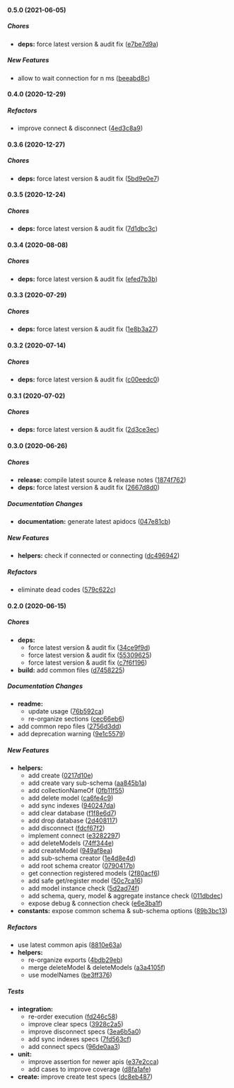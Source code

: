 #### 0.5.0 (2021-06-05)

##### Chores

* **deps:**  force latest version & audit fix ([e7be7d9a](https://github.com/lykmapipo/mongoose-connection/commit/e7be7d9ab07d30c70ad3d4d0fd6bf2078d8ad794))

##### New Features

*  allow to wait connection for n ms ([beeabd8c](https://github.com/lykmapipo/mongoose-connection/commit/beeabd8cc6e892cf850d24a1df06e885051c9a8c))

#### 0.4.0 (2020-12-29)

##### Refactors

*  improve connect & disconnect ([4ed3c8a9](https://github.com/lykmapipo/mongoose-connection/commit/4ed3c8a91e748861c3e5009f8ee5765bf30a3ad5))

#### 0.3.6 (2020-12-27)

##### Chores

* **deps:**  force latest version & audit fix ([5bd9e0e7](https://github.com/lykmapipo/mongoose-connection/commit/5bd9e0e7a9011e0f38ee2c5d16b1876add086c0a))

#### 0.3.5 (2020-12-24)

##### Chores

* **deps:**  force latest version & audit fix ([7d1dbc3c](https://github.com/lykmapipo/mongoose-connection/commit/7d1dbc3c77a0f25d776298dd1171d8762ac9d5c9))

#### 0.3.4 (2020-08-08)

##### Chores

* **deps:**  force latest version & audit fix ([efed7b3b](https://github.com/lykmapipo/mongoose-connection/commit/efed7b3bc4938739b722fc4981cf88eaef8880c7))

#### 0.3.3 (2020-07-29)

##### Chores

* **deps:**  force latest version & audit fix ([1e8b3a27](https://github.com/lykmapipo/mongoose-connection/commit/1e8b3a27d7c87e20100eff3f24384b29dfe0c280))

#### 0.3.2 (2020-07-14)

##### Chores

* **deps:**  force latest version & audit fix ([c00eedc0](https://github.com/lykmapipo/mongoose-connection/commit/c00eedc01d618ebac89df7fd8703e5880e486156))

#### 0.3.1 (2020-07-02)

##### Chores

* **deps:**  force latest version & audit fix ([2d3ce3ec](https://github.com/lykmapipo/mongoose-connection/commit/2d3ce3ec5b8e77709f934cdde8aca5dc778abc36))

#### 0.3.0 (2020-06-26)

##### Chores

* **release:**  compile latest source & release notes ([1874f762](https://github.com/lykmapipo/mongoose-connection/commit/1874f76264453af42a5dbfa8b9933e6a78516e32))
* **deps:**  force latest version & audit fix ([2667d8d0](https://github.com/lykmapipo/mongoose-connection/commit/2667d8d0e54e0262bde3c4004dbeb7bee191643f))

##### Documentation Changes

* **documentation:**  generate latest apidocs ([047e81cb](https://github.com/lykmapipo/mongoose-connection/commit/047e81cbab852f62351687e71c44766524361a58))

##### New Features

* **helpers:**  check if connected or connecting ([dc496942](https://github.com/lykmapipo/mongoose-connection/commit/dc4969429e62d57c84da6511c6bfb17f057fb5ac))

##### Refactors

*  eliminate dead codes ([579c622c](https://github.com/lykmapipo/mongoose-connection/commit/579c622c0fa97ca97e8d39a50218314294e109cc))

#### 0.2.0 (2020-06-15)

##### Chores

* **deps:**
  *  force latest version & audit fix ([34ce9f9d](https://github.com/lykmapipo/mongoose-connection/commit/34ce9f9df67d639cf1aec8b03280f84621efd0d3))
  *  force latest version & audit fix ([55309625](https://github.com/lykmapipo/mongoose-connection/commit/55309625e73437ef50886894758bd4a5ec9b949f))
  *  force latest version & audit fix ([c7f6f196](https://github.com/lykmapipo/mongoose-connection/commit/c7f6f196141093016269d04f0d6c23e51822ca7f))
* **build:**  add common files ([d7458225](https://github.com/lykmapipo/mongoose-connection/commit/d7458225d3a61c85ff6f5a8b1fb4653550d61b52))

##### Documentation Changes

* **readme:**
  *  update usage ([76b592ca](https://github.com/lykmapipo/mongoose-connection/commit/76b592caea592ee3cd775a40e09f809b5b1d0c18))
  *  re-organize sections ([cec66eb6](https://github.com/lykmapipo/mongoose-connection/commit/cec66eb6ac1c3d8fd03dabae0ccaf73b0d08f95d))
*  add common repo files ([2756d3dd](https://github.com/lykmapipo/mongoose-connection/commit/2756d3dd657310efe104d80c2bb214546618df3e))
*  add deprecation warning ([9e1c5579](https://github.com/lykmapipo/mongoose-connection/commit/9e1c55795e14aff14448f0f63d5dbfddc0795d8a))

##### New Features

* **helpers:**
  *  add create ([0217d10e](https://github.com/lykmapipo/mongoose-connection/commit/0217d10ef3a77f9d94e471075d91aedb6980d841))
  *  add create vary sub-schema ([aa845b1a](https://github.com/lykmapipo/mongoose-connection/commit/aa845b1aa88015b1ecb5921b1e25428c29579abb))
  *  add collectionNameOf ([0fb11f55](https://github.com/lykmapipo/mongoose-connection/commit/0fb11f55cf7275ce34930bfe2d373144824c4672))
  *  add delete model ([ca6fe4c9](https://github.com/lykmapipo/mongoose-connection/commit/ca6fe4c9686f0e5a66fe0823f87a1190035e7173))
  *  add sync indexes ([940247da](https://github.com/lykmapipo/mongoose-connection/commit/940247daabaa9c5cc98a480f761a05a360815a17))
  *  add clear database ([f1f8e6d7](https://github.com/lykmapipo/mongoose-connection/commit/f1f8e6d7cb0a2de02c1f1bdf6b4d11f1e5b7d8f0))
  *  add drop database ([2d408117](https://github.com/lykmapipo/mongoose-connection/commit/2d4081176342b9bb61d58429d427c19d76d771c7))
  *  add disconnect ([fdcf67f2](https://github.com/lykmapipo/mongoose-connection/commit/fdcf67f2cfe04df1bf0ff691bf76f284d800abec))
  *  implement connect ([e3282297](https://github.com/lykmapipo/mongoose-connection/commit/e3282297c5de91fbf0c32afa0a0f72c4dbb7a69b))
  *  add deleteModels ([74ff344e](https://github.com/lykmapipo/mongoose-connection/commit/74ff344e6ada56871bf995e1723232d42521d66f))
  *  add createModel ([949af8ea](https://github.com/lykmapipo/mongoose-connection/commit/949af8ea4e9fd85e2aca77b7b94f936abbd1b027))
  *  add sub-schema creator ([1e4d8e4d](https://github.com/lykmapipo/mongoose-connection/commit/1e4d8e4de2807cf5c53bbe08bb30f9a43a0b8207))
  *  add root schema creator ([0790417b](https://github.com/lykmapipo/mongoose-connection/commit/0790417bcdd7dac9791776c2e278f89d4ab40096))
  *  get connection registered models ([2f80acf6](https://github.com/lykmapipo/mongoose-connection/commit/2f80acf6385d0c905fd1a9a93ab59012e7579f9d))
  *  add safe get/register model ([50c7ca16](https://github.com/lykmapipo/mongoose-connection/commit/50c7ca166f6129777c35c42b1226d0f6fbfd1284))
  *  add model instance check ([5d2ad74f](https://github.com/lykmapipo/mongoose-connection/commit/5d2ad74f944c7465b616defaedac419cd52b1631))
  *  add schema, query, model & aggregate instance check ([011dbdec](https://github.com/lykmapipo/mongoose-connection/commit/011dbdec534e8fb2cb6dce02ffd434da008a3efc))
  *  expose debug & connection check ([e6e3ba1f](https://github.com/lykmapipo/mongoose-connection/commit/e6e3ba1ff1bad26c6fb6c3bd1864b4f8e204b78e))
* **constants:**  expose common schema & sub-schema options ([89b3bc13](https://github.com/lykmapipo/mongoose-connection/commit/89b3bc130cd6ade3e1b3085133251576e601e4e4))

##### Refactors

*  use latest common apis ([8810e63a](https://github.com/lykmapipo/mongoose-connection/commit/8810e63a5d67717d4f78ad3628a7bc67f296de19))
* **helpers:**
  *  re-organize exports ([4bdb29eb](https://github.com/lykmapipo/mongoose-connection/commit/4bdb29eb4ade1838c348fd9084085c428b4fe72c))
  *  merge deleteModel & deleteModels ([a3a4105f](https://github.com/lykmapipo/mongoose-connection/commit/a3a4105f70ba8bf7ed821cb0459fd89093d152ef))
  *  use modelNames ([be3ff376](https://github.com/lykmapipo/mongoose-connection/commit/be3ff376afeeb78a1ec55de2f1d25b421c792697))

##### Tests

* **integration:**
  *  re-order execution ([fd246c58](https://github.com/lykmapipo/mongoose-connection/commit/fd246c58183300112df06cbfd286b2e611069900))
  *  improve clear specs ([3928c2a5](https://github.com/lykmapipo/mongoose-connection/commit/3928c2a53a1b64e590bb112ddedf06cfc2f80ed9))
  *  improve disconnect specs ([3ea6b5a0](https://github.com/lykmapipo/mongoose-connection/commit/3ea6b5a0cafed6e59c85ab984e31c62a24770c7a))
  *  add sync indexes specs ([7fd563cf](https://github.com/lykmapipo/mongoose-connection/commit/7fd563cfe2fe5013ab8713a4f28854d9767d628f))
  *  add connect specs ([96de0aa3](https://github.com/lykmapipo/mongoose-connection/commit/96de0aa3bd278aa8bc71825e93cfabde28bf4d46))
* **unit:**
  *  improve assertion for newer apis ([e37e2cca](https://github.com/lykmapipo/mongoose-connection/commit/e37e2ccabb99b9a9c4ffd2aec2ed61ff46f1bc0d))
  *  add cases to improve coverage ([d8fa1afe](https://github.com/lykmapipo/mongoose-connection/commit/d8fa1afed9ca549891dd726d9eeaf443f10bcc10))
* **create:**  improve create test specs ([dc8eb487](https://github.com/lykmapipo/mongoose-connection/commit/dc8eb4872faca3fafba9a5aec74ea835873efad0))


